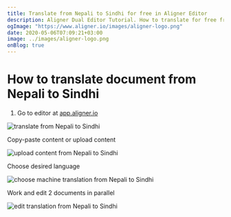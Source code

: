```yaml
---
title: Translate from Nepali to Sindhi for free in Aligner Editor
description: Aligner Dual Editor Tutorial. How to translate for free from Nepali to Sindhi. Aligner is multilingual document management platform. 
ogImage: "https://www.aligner.io/images/aligner-logo.png"
date: 2020-05-06T07:09:21+03:00
image: ../images/aligner-logo.png
onBlog: true
---
```


# How to translate document from Nepali to Sindhi

1. Go to editor at [app.aligner.io](https://app.aligner.io "Aligner App web page")

![translate from Nepali to Sindhi](../aligner-blank-editor.png "translate from Nepali to Sindhi")

Copy-paste content or upload content

![upload content from Nepali to Sindhi](../aligner-uploaded-document.png "upload content from Nepali to Sindhi")

Choose desired language

![choose machine translation from Nepali to Sindhi](../aligner-language-dropdown.png "choose machine translation from Nepali to Sindhi")

Work and edit 2 documents in parallel

![edit translation from Nepali to Sindhi](../aligner-double-sitded-editor.png "edit translation from Nepali to Sindhi")

